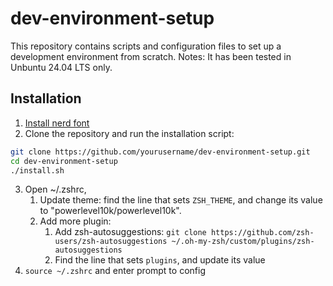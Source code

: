 # dev-environment-setup

This repository contains scripts and configuration files to set up a development environment from scratch.
Notes: It has been tested in Unbuntu 24.04 LTS only.

## Installation
1. [Install nerd font](https://github.com/romkatv/powerlevel10k?tab=readme-ov-file#meslo-nerd-font-patched-for-powerlevel10k)
2. Clone the repository and run the installation script:
```sh
git clone https://github.com/yourusername/dev-environment-setup.git
cd dev-environment-setup
./install.sh
```
3. Open ~/.zshrc,
    1. Update theme: find the line that sets `ZSH_THEME`, and change its value to "powerlevel10k/powerlevel10k".
    2. Add more plugin:
        1. Add zsh-autosuggestions: `git clone https://github.com/zsh-users/zsh-autosuggestions ~/.oh-my-zsh/custom/plugins/zsh-autosuggestions`
        2. Find the line that sets `plugins`, and update its value
4. `source ~/.zshrc` and enter prompt to config
